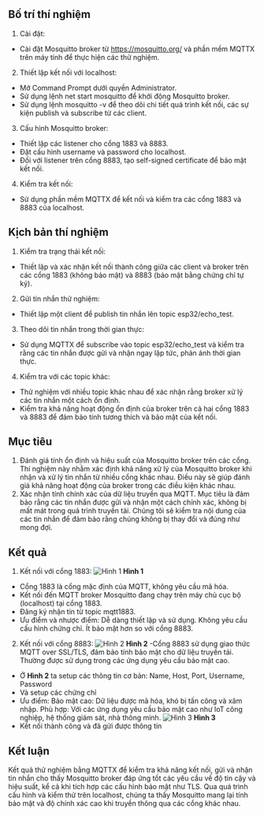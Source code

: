 ## Bố trí thí nghiệm
1. Cài đặt:
- Cài đặt Mosquitto broker từ https://mosquitto.org/ và phần mềm MQTTX trên máy tính để thực hiện các thử nghiệm.
2. Thiết lập kết nối với localhost:
- Mở Command Prompt dưới quyền Administrator.
- Sử dụng lệnh net start mosquitto để khởi động Mosquitto broker.
- Sử dụng lệnh mosquitto -v để theo dõi chi tiết quá trình kết nối, các sự kiện publish và subscribe từ các client.
3. Cấu hình Mosquitto broker:
- Thiết lập các listener cho cổng 1883 và 8883.
- Đặt cấu hình username và password cho localhost.
- Đối với listener trên cổng 8883, tạo self-signed certificate để bảo mật kết nối.
4. Kiểm tra kết nối:
- Sử dụng phần mềm MQTTX để kết nối và kiểm tra các cổng 1883 và 8883 của localhost.

## Kịch bản thí nghiệm
1. Kiểm tra trạng thái kết nối:
- Thiết lập và xác nhận kết nối thành công giữa các client và broker trên các cổng 1883 (không bảo mật) và 8883 (bảo mật bằng chứng chỉ tự ký).
2. Gửi tin nhắn thử nghiệm:
- Thiết lập một client để publish tin nhắn lên topic esp32/echo_test.
3. Theo dõi tin nhắn trong thời gian thực:
- Sử dụng MQTTX để subscribe vào topic esp32/echo_test và kiểm tra rằng các tin nhắn được gửi và nhận ngay lập tức, phản ánh thời gian thực.
4. Kiểm tra với các topic khác:
- Thử nghiệm với nhiều topic khác nhau để xác nhận rằng broker xử lý các tin nhắn một cách ổn định.
- Kiểm tra khả năng hoạt động ổn định của broker trên cả hai cổng 1883 và 8883 để đảm bảo tính tương thích và bảo mật của kết nối.

## Mục tiêu
1. Đánh giá tính ổn định và hiệu suất của Mosquitto broker trên các cổng.
  Thí nghiệm này nhằm xác định khả năng xử lý của Mosquitto broker khi nhận và xử lý tin nhắn từ nhiều cổng khác nhau. Điều này sẽ giúp đánh giá khả năng hoạt động của broker trong các điều kiện khác nhau.
2. Xác nhận tính chính xác của dữ liệu truyền qua MQTT.
  Mục tiêu là đảm bảo rằng các tin nhắn được gửi và nhận một cách chính xác, không bị mất mát trong quá trình truyền tải. Chúng tôi sẽ kiểm tra nội dung của các tin nhắn để đảm bảo rằng chúng không bị thay đổi và đúng như mong đợi.

## Kết quả
1. Kết nối với cổng 1883:
![Hình 1](https://github.com/user-attachments/assets/2672dbbe-c10a-4a6f-ac6b-494791193efd)
 **Hình 1**
- Cổng 1883 là cổng mặc định của MQTT, không yêu cầu mã hóa.
- Kết nối đến MQTT broker Mosquitto đang chạy trên máy chủ cục bộ (localhost) tại cổng 1883.
- Đăng ký nhận tin từ topic mqtt1883.
- Ưu điểm và nhược điểm:
    Dễ dàng thiết lập và sử dụng.
    Không yêu cầu cấu hình chứng chỉ.
    Ít bảo mật hơn so với cổng 8883.
2. Kết nối với cổng 8883:
  ![Hình 2](https://github.com/user-attachments/assets/29138f10-f093-4491-a88b-34d82d6f7d16)
  **Hình 2**
-Cổng 8883 sử dụng giao thức MQTT over SSL/TLS, đảm bảo tính bảo mật cho dữ liệu truyền tải. Thường được sử dụng trong các ứng dụng yêu cầu bảo mật cao.
- Ở **Hình 2** ta setup các thông tin cơ bản: Name, Host, Port, Username, Password
- Và setup các chứng chỉ
- Ưu điểm:
  Bảo mật cao: Dữ liệu được mã hóa, khó bị tấn công và xâm nhập.
  Phù hợp: Với các ứng dụng yêu cầu bảo mật cao như IoT công nghiệp, hệ thống giám sát, nhà thông minh.
![Hình 3](https://github.com/user-attachments/assets/47380dde-3fc5-4806-b69a-436ebaf92c34)
 **Hình 3**
- Kết nối thành công và đã gửi được thông tin

## Kết luận
  Kết quả thử nghiệm bằng MQTTX để kiểm tra khả năng kết nối, gửi và nhận tin nhắn cho thấy Mosquitto broker đáp ứng tốt các yêu cầu về độ tin cậy và hiệu suất, kể cả khi tích hợp các cấu hình bảo mật như TLS. Qua quá trình cấu hình và kiểm thử trên localhost, chúng ta thấy Mosquitto mang lại tính bảo mật và độ chính xác cao khi truyền thông qua các cổng khác nhau.
